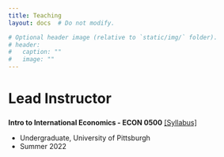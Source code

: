 ```yaml
---
title: Teaching
layout: docs  # Do not modify.

# Optional header image (relative to `static/img/` folder).
# header:
#   caption: ""
#   image: ""
---
```

# Lead Instructor

### 

**Intro to International Economics - ECON 0500** [[Syllabus]](../../uploads/ECON0500_S22.pdf)
* Undergraduate, University of Pittsburgh 
* Summer 2022

